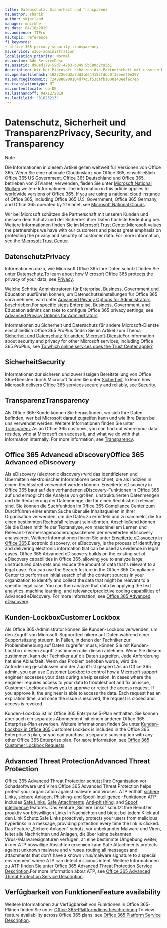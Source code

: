 ```yaml
---
title: Datenschutz, Sicherheit und Transparenz
ms.author: sharik
author: skjerland
manager: mnirkhe
ms.date: 04/10/2019
ms.audience: ITPro
ms.topic: reference
f1_keywords:
- office-365-privacy-security-transparency
ms.service: o365-administration
localization_priority: Normal
ms.custom: Adm_ServiceDesc
ms.assetid: d90ed179-59d7-42b3-b849-5b580c2c93b1
description: Wir bei Microsoft schätzen die Partnerschaft mit unseren Kunden und messen dem Schutz und der Sicherheit ihrer Daten höchste Bedeutung bei. Weitere Informationen finden Sie im Microsoft Trust Center.
ms.openlocfilehash: 162722e6d2a7dd3cd644153fdbc0f35eeef9e397
ms.sourcegitcommit: 7248888900104d79c5f53cafb1000140eefac7eb
ms.translationtype: MT
ms.contentlocale: de-DE
ms.lasthandoff: 04/12/2019
ms.locfileid: "31825213"
---
```

# <a name="privacy-security-and-transparency"></a><span data-ttu-id="2106d-104">Datenschutz, Sicherheit und Transparenz</span><span class="sxs-lookup"><span data-stu-id="2106d-104">Privacy, Security, and Transparency</span></span>

> [!NOTE]
> <span data-ttu-id="2106d-p102">Die Informationen in diesem Artikel gelten weltweit für Versionen von Office 365. Wenn Sie eine nationale Cloudinstanz von Office 365, einschließlich Office 365 US Government, Office 365 Deutschland und Office 365, betrieben von 21Vianet, verwenden, finden Sie unter [Microsoft National Wolken](https://go.microsoft.com/fwlink/?linkid=841582) weitere Informationen.</span><span class="sxs-lookup"><span data-stu-id="2106d-p102">The information in this article applies to worldwide versions of Office 365. If you are using a national cloud instance of Office 365, including Office 365 U.S. Government, Office 365 Germany, and Office 365 operated by 21Vianet, see [Microsoft National Clouds](https://go.microsoft.com/fwlink/?linkid=841582).</span></span> 
  
<span data-ttu-id="2106d-p103">Wir bei Microsoft schätzen die Partnerschaft mit unseren Kunden und messen dem Schutz und der Sicherheit ihrer Daten höchste Bedeutung bei. Weitere Informationen finden Sie im [Microsoft Trust Center](http://go.microsoft.com/fwlink/?LinkID=717951&amp;clcid=0x409).</span><span class="sxs-lookup"><span data-stu-id="2106d-p103">Microsoft values the partnerships we have with our customers and places great emphasis on protecting the privacy and security of customer data. For more information, see the [Microsoft Trust Center](http://go.microsoft.com/fwlink/?LinkID=717951&amp;clcid=0x409).</span></span>
  
## <a name="privacy"></a><span data-ttu-id="2106d-109">Datenschutz</span><span class="sxs-lookup"><span data-stu-id="2106d-109">Privacy</span></span>

<span data-ttu-id="2106d-110">Informationen dazu, wie Microsoft Office 365 Ihre Daten schützt finden Sie unter [Datenschutz](http://go.microsoft.com/fwlink/?LinkID=717953&amp;clcid=0x409).</span><span class="sxs-lookup"><span data-stu-id="2106d-110">To learn about how Microsoft Office 365 protects the privacy of your data, see [Privacy](http://go.microsoft.com/fwlink/?LinkID=717953&amp;clcid=0x409).</span></span> 
  
<span data-ttu-id="2106d-111">Welche Schritte Administratoren für Enterprise, Business, Government und Education ausführen können, um Datenschutzeinstellungen für Office 365 vorzunehmen, wird unter [Advanced Privacy Options for Administrators](https://go.microsoft.com/fwlink/p/?LinkID=285202) beschrieben.</span><span class="sxs-lookup"><span data-stu-id="2106d-111">For specific steps Enterprise, Business, Government, and Education admins can take to configure Office 365 privacy settings, see [Advanced Privacy Options for Administrators](https://go.microsoft.com/fwlink/p/?LinkID=285202).</span></span>
  
<span data-ttu-id="2106d-112">Informationen zu Sicherheit und Datenschutz für andere Microsoft-Dienste einschließlich Office 365 ProPlus finden Sie im Artikel zum Thema [Sicherheit und Datenschutz für andere Microsoft-Dienste](https://www.microsoft.com/trustcenter/default.aspx)</span><span class="sxs-lookup"><span data-stu-id="2106d-112">For information about security and privacy for other Microsoft services, including Office 365 ProPlus, see [To which online services does the Trust Center apply?](https://www.microsoft.com/trustcenter/default.aspx)</span></span>
  
## <a name="security"></a><span data-ttu-id="2106d-113">Sicherheit</span><span class="sxs-lookup"><span data-stu-id="2106d-113">Security</span></span>

<span data-ttu-id="2106d-114">Informationen zur sicheren und zuverlässigen Bereitstellung von Office 365-Diensten durch Microsoft finden Sie unter [Sicherheit](http://go.microsoft.com/fwlink/?LinkID=717954&amp;clcid=0x409).</span><span class="sxs-lookup"><span data-stu-id="2106d-114">To learn how Microsoft delivers Office 365 services securely and reliably, see [Security](http://go.microsoft.com/fwlink/?LinkID=717954&amp;clcid=0x409).</span></span>
  
## <a name="transparency"></a><span data-ttu-id="2106d-115">Transparenz</span><span class="sxs-lookup"><span data-stu-id="2106d-115">Transparency</span></span>

<span data-ttu-id="2106d-p104">Als Office 365-Kunde können Sie herausfinden, wo sich Ihre Daten befinden, wer bei Microsoft darauf zugreifen kann und wie Ihre Daten bei uns verwendet werden. Weitere Informationen finden Sie unter [Transparenz](http://go.microsoft.com/fwlink/?LinkID=717955&amp;clcid=0x409).</span><span class="sxs-lookup"><span data-stu-id="2106d-p104">As an Office 365 customer, you can find out where your data resides, who at Microsoft can access it, and what we do with that information internally. For more information, see [Transparency](http://go.microsoft.com/fwlink/?LinkID=717955&amp;clcid=0x409).</span></span>
  
## <a name="office-365-advanced-ediscovery"></a><span data-ttu-id="2106d-118">Office 365 Advanced eDiscovery</span><span class="sxs-lookup"><span data-stu-id="2106d-118">Office 365 Advanced eDiscovery</span></span>

<span data-ttu-id="2106d-p105">Als eDiscovery (electronic discovery) wird das Identifizieren und Übermitteln elektronischer Informationen bezeichnet, die als Indizien in einem Rechtsstreit verwendet werden können. Erweiterte eDiscovery in Office 365 baut auf den vorhandenen eDiscovery-Funktionen in Office 365 auf und ermöglicht die Analyse von großen, unstrukturierten Datenmengen und die Reduzierung der Datenmenge, die für einen Rechtsstreit relevant sind. Sie können die Suchfunktion im Office 365 Compliance Center zum Durchführen einer ersten Suche über alle Inhaltsquellen in Ihrer Organisation verwenden, um die Daten zu ermitteln und zu sammeln, die für einen bestimmten Rechtsfall relevant sein könnten. Anschließend können Sie die Daten mithilfe der Textanalyse, von maschinellem Lernen und Relevanz-/Vorhersagencodierungsschemen der erweiterten eDiscovery analysieren. Weitere Informationen finden Sie unter [Erweiterte eDisvocery in Office 365](http://go.microsoft.com/fwlink/?LinkID=717971&amp;clcid=0x409).</span><span class="sxs-lookup"><span data-stu-id="2106d-p105">Electronic discovery, or eDiscovery, is the process of identifying and delivering electronic information that can be used as evidence in legal cases. Office 365 Advanced eDiscovery builds on the existing set of eDiscovery capabilities in Office 365, allowing you to analyze large, unstructured data sets and reduce the amount of data that's relevant to a legal case. You can use the Search feature in the Office 365 Compliance Center to perform an initial search of all the content sources in your organization to identify and collect the data that might be relevant to a specific legal case. You can then analyze that data by applying the text analytics, machine learning, and relevance/predictive coding capabilities of Advanced eDiscovery. For more information, see [Office 365 Advanced eDiscovery](http://go.microsoft.com/fwlink/?LinkID=717971&amp;clcid=0x409).</span></span>
  
## <a name="customer-lockbox"></a><span data-ttu-id="2106d-124">Kunden-Lockbox</span><span class="sxs-lookup"><span data-stu-id="2106d-124">Customer Lockbox</span></span>

<span data-ttu-id="2106d-p106">Als Office 365-Administrator können Sie Kunden-Lockbox verwenden, um den Zugriff von Microsoft-Supporttechnikern auf Daten während einer Supportsitzung steuern. In Fällen, in denen der Techniker zur Problembehebung auf Daten zugreifen muss, können Sie mit Kunden-Lockbox diesem Zugriff zustimmen oder diesen ablehnen. Wenn Sie diesem zustimmen, kann der Techniker auf die Daten zugreifen. Jede Anforderung hat eine Ablaufzeit. Wenn das Problem behoben wurde, wird die Anforderung geschlossen und der Zugriff ist gesperrt.</span><span class="sxs-lookup"><span data-stu-id="2106d-p106">As an Office 365 admin, you can use Customer Lockbox to control how a Microsoft support engineer accesses your data during a help session. In cases where the engineer requires access to your data to troubleshoot and fix an issue, Customer Lockbox allows you to approve or reject the access request. If you approve it, the engineer is able to access the data. Each request has an expiration time, and once the issue is resolved, the request is closed and access is revoked.</span></span>
  
<span data-ttu-id="2106d-p107">Kunden-Lockbox ist im Office 365 Enterprise 5-Plan enthalten. Sie können aber auch ein separates Abonnement mit einem anderen Office 365 Enterprise-Plan erwerben. Weitere Informationen finden Sie unter [Kunden-Lockbox in Office 365](http://go.microsoft.com/fwlink/?LinkID=717969&amp;clcid=0x409).</span><span class="sxs-lookup"><span data-stu-id="2106d-p107">Customer Lockbox is included in the Office 365 Enterprise 5 plan, or you can purchase a separate subscription with any other Office 365 Enterprise plan. For more information, see [Office 365 Customer Lockbox Requests](http://go.microsoft.com/fwlink/?LinkID=717969&amp;clcid=0x409).</span></span>
  
## <a name="advanced-threat-protection"></a><span data-ttu-id="2106d-131">Advanced Threat Protection</span><span class="sxs-lookup"><span data-stu-id="2106d-131">Advanced Threat Protection</span></span>

<span data-ttu-id="2106d-132">Office 365 Advanced Threat Protection schützt Ihre Organisation vor Schadsoftware und Viren.</span><span class="sxs-lookup"><span data-stu-id="2106d-132">Office 365 Advanced Threat Protection helps protect your organization against malware and viruses.</span></span> <span data-ttu-id="2106d-133">ATP enthält [sichere Links](https://docs.microsoft.com/office365/securitycompliance/atp-safe-links), [sichere Anlagen](https://docs.microsoft.com/office365/securitycompliance/atp-safe-attachments), [Phishing-](https://docs.microsoft.com/office365/securitycompliance/atp-anti-phishing)und [Spoof-Intelligence](https://docs.microsoft.com/office365/securitycompliance/learn-about-spoof-intelligence) -Funktionen.</span><span class="sxs-lookup"><span data-stu-id="2106d-133">ATP includes [Safe Links](https://docs.microsoft.com/office365/securitycompliance/atp-safe-links), [Safe Attachments](https://docs.microsoft.com/office365/securitycompliance/atp-safe-attachments), [Anti-phishing](https://docs.microsoft.com/office365/securitycompliance/atp-anti-phishing), and [Spoof intelligence](https://docs.microsoft.com/office365/securitycompliance/learn-about-spoof-intelligence) features.</span></span> <span data-ttu-id="2106d-134">Das Feature „Sichere Links" schützt Ihre Benutzer proaktiv vor böswilligen Links in Nachrichten und bietet bei jedem Klick auf den Link Schutz.</span><span class="sxs-lookup"><span data-stu-id="2106d-134">Safe Links proactively protects your users from malicious hyperlinks in a message, providing protection every time the link is clicked.</span></span> <span data-ttu-id="2106d-135">Das Feature „Sichere Anlagen" schützt vor unbekannter Malware und Viren, leitet alle Nachrichten und Anlagen, die über keine bekannten Virus-/Malwaresignaturen verfügen, an eine bestimmte Umgebung weiter, in der ATP böswillige Absichten erkennen kann.</span><span class="sxs-lookup"><span data-stu-id="2106d-135">Safe Attachments protects against unknown malware and viruses, routing all messages and attachments that don't have a known virus/malware signature to a special environment where ATP can detect malicious intent.</span></span> <span data-ttu-id="2106d-136">Weitere Informationen zu ATP finden Sie unter [Office 365 Advanced Threat Protection Service Description](../office-365-advanced-threat-protection-service-description.md).</span><span class="sxs-lookup"><span data-stu-id="2106d-136">For more information about ATP, see [Office 365 Advanced Threat Protection Service Description](../office-365-advanced-threat-protection-service-description.md).</span></span>
  
## <a name="feature-availability"></a><span data-ttu-id="2106d-137">Verfügbarkeit von Funktionen</span><span class="sxs-lookup"><span data-stu-id="2106d-137">Feature availability</span></span>

<span data-ttu-id="2106d-138">Weitere Informationen zur Verfügbarkeit von Funktionen in Office 365-Plänen finden Sie unter [Office 365-Plattformdienstbeschreibung](https://technet.microsoft.com/library/office-365-platform-service-description.aspx).</span><span class="sxs-lookup"><span data-stu-id="2106d-138">To view feature availability across Office 365 plans, see [Office 365 Platform Service Description](https://technet.microsoft.com/library/office-365-platform-service-description.aspx).</span></span>
  

